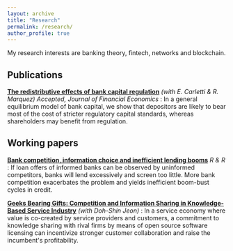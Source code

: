 ```yaml
---
layout: archive
title: "Research"
permalink: /research/
author_profile: true
---
```


My research interests are banking theory, fintech, networks and blockchain.

## Publications

__[The redistributive effects of bank capital regulation](https://silviopetriconi.github.io/files/CMP_redistributive_regulation.pdf)__ 
_(with E. Carletti & R. Marquez)_  _Accepted, Journal of Financial Economics_
:  In a general equilibrium model of bank capital, we show that
   depositors are likely to bear most of the cost of stricter regulatory
   capital standards, whereas shareholders may benefit from regulation.

## Working papers

__[Bank competition, information choice and inefficient lending booms](https://silviopetriconi.github.io/files/petriconi_lending_boom.pdf)__ _R & R_ 
:  If loan offers of informed banks can be observed by uninformed competitors, 
   banks will lend excessively and screen too little. More bank competition exacerbates the problem and yields inefficient boom-bust cycles in credit.


__[Geeks Bearing Gifts: Competition and Information Sharing in Knowledge-Based Service Industry](https://silviopetriconi.github.io/files/knowledgesharing.pdf)__ _(with Doh-Shin Jeon)_
:  In a service economy where value is co-created by service providers and customers, a commitment to knowledge sharing with rival firms by means of open source software licensing can incentivize stronger customer collaboration and raise the incumbent's profitability.
 




